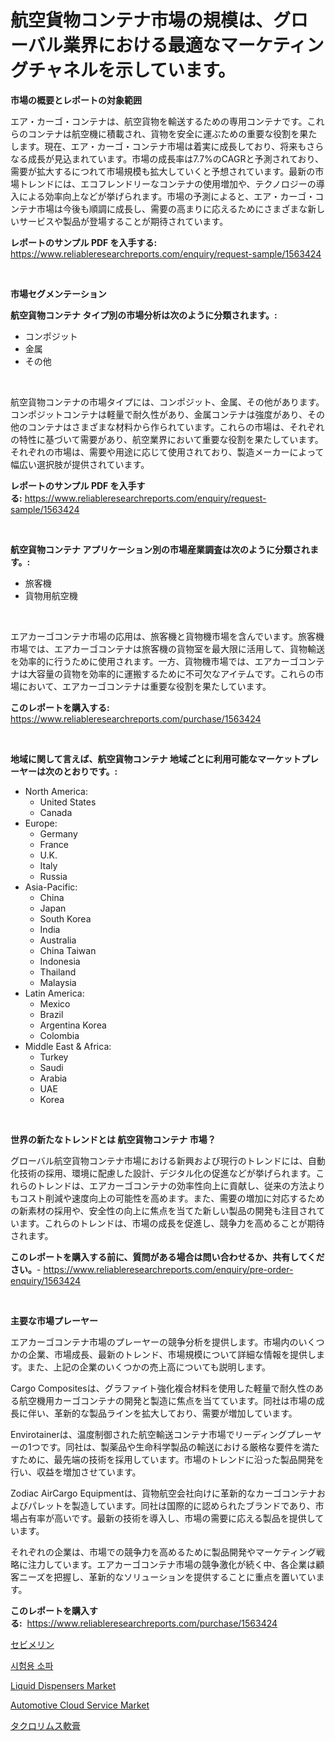 <p><h1>航空貨物コンテナ市場の規模は、グローバル業界における最適なマーケティングチャネルを示しています。</h1></p><p><strong>市場の概要とレポートの対象範囲</strong></p>
<p><p>エア・カーゴ・コンテナは、航空貨物を輸送するための専用コンテナです。これらのコンテナは航空機に積載され、貨物を安全に運ぶための重要な役割を果たします。現在、エア・カーゴ・コンテナ市場は着実に成長しており、将来もさらなる成長が見込まれています。市場の成長率は7.7%のCAGRと予測されており、需要が拡大するにつれて市場規模も拡大していくと予想されています。最新の市場トレンドには、エコフレンドリーなコンテナの使用増加や、テクノロジーの導入による効率向上などが挙げられます。市場の予測によると、エア・カーゴ・コンテナ市場は今後も順調に成長し、需要の高まりに応えるためにさまざまな新しいサービスや製品が登場することが期待されています。</p></p>
<p><strong>レポートのサンプル PDF を入手する:</strong> <a href="https://www.reliableresearchreports.com/enquiry/request-sample/1563424">https://www.reliableresearchreports.com/enquiry/request-sample/1563424</a></p>
<p>&nbsp;</p>
<p><strong>市場セグメンテーション</strong></p>
<p><strong>航空貨物コンテナ タイプ別の市場分析は次のように分類されます。:</strong></p>
<p><ul><li>コンポジット</li><li>金属</li><li>その他</li></ul></p>
<p>&nbsp;</p>
<p><p>航空貨物コンテナの市場タイプには、コンポジット、金属、その他があります。コンポジットコンテナは軽量で耐久性があり、金属コンテナは強度があり、その他のコンテナはさまざまな材料から作られています。これらの市場は、それぞれの特性に基づいて需要があり、航空業界において重要な役割を果たしています。それぞれの市場は、需要や用途に応じて使用されており、製造メーカーによって幅広い選択肢が提供されています。</p></p>
<p><strong>レポートのサンプル PDF を入手する:</strong>&nbsp;<a href="https://www.reliableresearchreports.com/enquiry/request-sample/1563424">https://www.reliableresearchreports.com/enquiry/request-sample/1563424</a></p>
<p>&nbsp;</p>
<p><strong> 航空貨物コンテナ アプリケーション別の市場産業調査は次のように分類されます。:</strong></p>
<p><ul><li>旅客機</li><li>貨物用航空機</li></ul></p>
<p>&nbsp;</p>
<p><p>エアカーゴコンテナ市場の応用は、旅客機と貨物機市場を含んでいます。旅客機市場では、エアカーゴコンテナは旅客機の貨物室を最大限に活用して、貨物輸送を効率的に行うために使用されます。一方、貨物機市場では、エアカーゴコンテナは大容量の貨物を効率的に運搬するために不可欠なアイテムです。これらの市場において、エアカーゴコンテナは重要な役割を果たしています。</p></p>
<p><strong>このレポートを購入する:</strong>&nbsp; <a href="https://www.reliableresearchreports.com/purchase/1563424">https://www.reliableresearchreports.com/purchase/1563424</a></p>
<p>&nbsp;</p>
<p><strong>地域に関して言えば、航空貨物コンテナ 地域ごとに利用可能なマーケットプレーヤーは次のとおりです。:</strong></p>
<p><ul>
    <li>
        North America:
        <ul>
            <li>United States</li>
            <li>Canada</li>
        </ul>
    </li>
    <li>
        Europe:
        <ul>
            <li>Germany</li>
            <li>France</li>
            <li>U.K.</li>
            <li>Italy</li>
            <li>Russia</li>
        </ul>
    </li>
    <li>
        Asia-Pacific:
        <ul>
            <li>China</li>
            <li>Japan</li>
            <li>South Korea</li>
            <li>India</li>
            <li>Australia</li>
            <li>China Taiwan</li>
            <li>Indonesia</li>
            <li>Thailand</li>
            <li>Malaysia</li>
        </ul>
    </li>
    <li>
        Latin America:
        <ul>
            <li>Mexico</li>
            <li>Brazil</li>
            <li>Argentina Korea</li>
            <li>Colombia</li>
        </ul>
    </li>
    <li>
        Middle East & Africa:
        <ul>
            <li>Turkey</li>
            <li>Saudi</li>
            <li>Arabia</li>
            <li>UAE</li>
            <li>Korea</li>
        </ul>
    </li>
    </ul></p>
<p>&nbsp;</p>
<p><strong>世界の新たなトレンドとは 航空貨物コンテナ 市場？</strong></p>
<p><p>グローバル航空貨物コンテナ市場における新興および現行のトレンドには、自動化技術の採用、環境に配慮した設計、デジタル化の促進などが挙げられます。これらのトレンドは、エアカーゴコンテナの効率性向上に貢献し、従来の方法よりもコスト削減や速度向上の可能性を高めます。また、需要の増加に対応するための新素材の採用や、安全性の向上に焦点を当てた新しい製品の開発も注目されています。これらのトレンドは、市場の成長を促進し、競争力を高めることが期待されます。</p></p>
<p><strong>このレポートを購入する前に、質問がある場合は問い合わせるか、共有してください。</strong>- <a href="https://www.reliableresearchreports.com/enquiry/pre-order-enquiry/1563424">https://www.reliableresearchreports.com/enquiry/pre-order-enquiry/1563424</a></p>
<p>&nbsp;</p>
<p><strong>主要な市場プレーヤー</strong></p>
<p><p>エアカーゴコンテナ市場のプレーヤーの競争分析を提供します。市場内のいくつかの企業、市場成長、最新のトレンド、市場規模について詳細な情報を提供します。また、上記の企業のいくつかの売上高についても説明します。</p><p>Cargo Compositesは、グラファイト強化複合材料を使用した軽量で耐久性のある航空機用カーゴコンテナの開発と製造に焦点を当てています。同社は市場の成長に伴い、革新的な製品ラインを拡大しており、需要が増加しています。</p><p>Envirotainerは、温度制御された航空輸送コンテナ市場でリーディングプレーヤーの1つです。同社は、製薬品や生命科学製品の輸送における厳格な要件を満たすために、最先端の技術を採用しています。市場のトレンドに沿った製品開発を行い、収益を増加させています。</p><p>Zodiac AirCargo Equipmentは、貨物航空会社向けに革新的なカーゴコンテナおよびパレットを製造しています。同社は国際的に認められたブランドであり、市場占有率が高いです。最新の技術を導入し、市場の需要に応える製品を提供しています。</p><p>それぞれの企業は、市場での競争力を高めるために製品開発やマーケティング戦略に注力しています。エアカーゴコンテナ市場の競争激化が続く中、各企業は顧客ニーズを把握し、革新的なソリューションを提供することに重点を置いています。</p></p>
<p><strong>このレポートを購入する:</strong>&nbsp;&nbsp;<a href="https://www.reliableresearchreports.com/purchase/1563424">https://www.reliableresearchreports.com/purchase/1563424</a></p>
<p><p><a href="https://medium.com/@skylarreilly36/%E3%82%BB%E3%83%93%E3%83%A1%E3%83%AA%E3%83%B3%E5%B8%82%E5%A0%B4-2031%E5%B9%B4%E3%81%BE%E3%81%A7%E3%81%AE%E3%83%88%E3%83%AC%E3%83%B3%E3%83%89-%E4%BA%88%E6%B8%AC-%E7%AB%B6%E4%BA%89%E5%88%86%E6%9E%90-3f131f6f0751">セビメリン</a></p><p><a href="https://github.com/oajzkywllm460/Market-Research-Report-List-1/blob/main/81873014741.md">시험용 소파</a></p><p><a href="https://github.com/provorikovar/Market-Research-Report-List-3/blob/main/liquid-dispensers-market.md">Liquid Dispensers Market</a></p><p><a href="https://issuu.com/reportprime-2/docs/automotive-cloud-service-market-size-2030.pptx">Automotive Cloud Service Market</a></p><p><a href="https://medium.com/@emmittkutch2023/%E3%82%BF%E3%82%AF%E3%83%AD%E3%83%AA%E3%83%A0%E3%82%B9%E8%BB%9F%E8%86%8F%E5%B8%82%E5%A0%B4%E3%81%AE%E5%88%86%E6%9E%90-%E3%82%B0%E3%83%AD%E3%83%BC%E3%83%90%E3%83%AB%E7%94%A3%E6%A5%AD%E3%81%AE%E8%A6%8B%E9%80%9A%E3%81%97%E3%81%A8%E4%BA%88%E6%B8%AC-2024%E5%B9%B4%E3%81%8B%E3%82%892031%E5%B9%B4%E3%81%BE%E3%81%A7-5990156d34cf">タクロリムス軟膏</a></p></p>